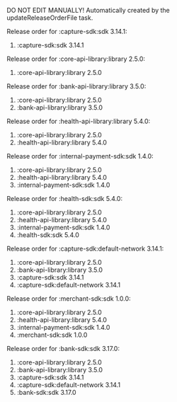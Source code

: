 DO NOT EDIT MANUALLY!
Automatically created by the updateReleaseOrderFile task.

Release order for :capture-sdk:sdk 3.14.1:
 1. :capture-sdk:sdk 3.14.1

Release order for :core-api-library:library 2.5.0:
 1. :core-api-library:library 2.5.0

Release order for :bank-api-library:library 3.5.0:
 1. :core-api-library:library 2.5.0
 2. :bank-api-library:library 3.5.0

Release order for :health-api-library:library 5.4.0:
 1. :core-api-library:library 2.5.0
 2. :health-api-library:library 5.4.0

Release order for :internal-payment-sdk:sdk 1.4.0:
 1. :core-api-library:library 2.5.0
 2. :health-api-library:library 5.4.0
 3. :internal-payment-sdk:sdk 1.4.0

Release order for :health-sdk:sdk 5.4.0:
 1. :core-api-library:library 2.5.0
 2. :health-api-library:library 5.4.0
 3. :internal-payment-sdk:sdk 1.4.0
 4. :health-sdk:sdk 5.4.0

Release order for :capture-sdk:default-network 3.14.1:
 1. :core-api-library:library 2.5.0
 2. :bank-api-library:library 3.5.0
 3. :capture-sdk:sdk 3.14.1
 4. :capture-sdk:default-network 3.14.1

Release order for :merchant-sdk:sdk 1.0.0:
 1. :core-api-library:library 2.5.0
 2. :health-api-library:library 5.4.0
 3. :internal-payment-sdk:sdk 1.4.0
 4. :merchant-sdk:sdk 1.0.0

Release order for :bank-sdk:sdk 3.17.0:
 1. :core-api-library:library 2.5.0
 2. :bank-api-library:library 3.5.0
 3. :capture-sdk:sdk 3.14.1
 4. :capture-sdk:default-network 3.14.1
 5. :bank-sdk:sdk 3.17.0

